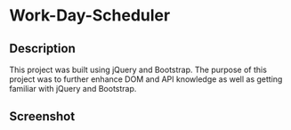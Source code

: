 # Work-Day-Scheduler

## Description

This project was built using jQuery and Bootstrap. The purpose of this project was to further enhance DOM and API knowledge as well as getting familiar with jQuery and Bootstrap.

## Screenshot
